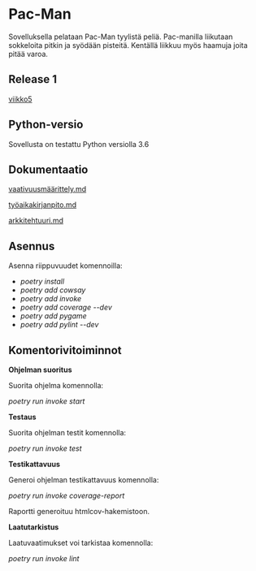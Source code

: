 # Pac-Man

Sovelluksella pelataan Pac-Man tyylistä peliä. Pac-manilla liikutaan sokkeloita pitkin ja syödään pisteitä.
Kentällä liikkuu myös haamuja joita pitää varoa. 

## Release 1

[viikko5](https://github.com/anniliisal/ot-harjoitustyo/releases)

## Python-versio

Sovellusta on testattu Python versiolla 3.6

## Dokumentaatio

[vaativuusmäärittely.md](https://github.com/anniliisal/ot-harjoitustyo/blob/master/dokumentaatio/vaativuusmäärittely.md)

[työaikakirjanpito.md](https://github.com/anniliisal/ot-harjoitustyo/blob/master/dokumentaatio/tuntikirjanpito.md)

[arkkitehtuuri.md](https://github.com/anniliisal/ot-harjoitustyo/blob/master/dokumentaatio/arkkitehtuuri.md)

## Asennus

Asenna riippuvuudet komennoilla:

* *poetry install*
* *poetry add cowsay*
* *poetry add invoke*
* *poetry add coverage --dev*
* *poetry add pygame*
* *poetry add pylint --dev*


## Komentorivitoiminnot

**Ohjelman suoritus**

Suorita ohjelma komennolla:

*poetry run invoke start*
 

**Testaus**

Suorita ohjelman testit komennolla:

*poetry run invoke test*


**Testikattavuus**

Generoi ohjelman testikattavuus komennolla:

*poetry run invoke coverage-report*

Raportti generoituu htmlcov-hakemistoon.

**Laatutarkistus**

Laatuvaatimukset voi tarkistaa komennolla:

*poetry run invoke lint*















